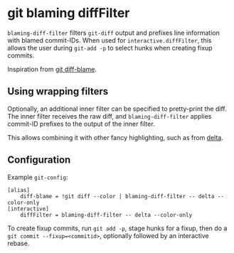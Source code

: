 # git blaming diffFilter #

`blaming-diff-filter` filters `git-diff` output and prefixes line information
with blamed commit-IDs. When used for `interactive.diffFilter`, this allows the
user during `git-add -p` to select hunks when creating fixup commits.

Inspiration from [git diff-blame](https://github.com/dmnd/git-diff-blame).

## Using wrapping filters ##

Optionally, an additional inner filter can be specified to pretty-print the
diff. The inner filter receives the raw diff, and `blaming-diff-filter` applies
commit-ID prefixes to the output of the inner filter.

This allows combining it with other fancy highlighting, such as from
[delta](https://github.com/dandavison/delta).

## Configuration ##

Example `git-config`:

```
[alias]
    diff-blame = !git diff --color | blaming-diff-filter -- delta --color-only
[interactive]
    diffFilter = blaming-diff-filter -- delta --color-only
```

To create fixup commits, run `git add -p`, stage hunks for a fixup, then do a
`git commit --fixup=<commitid>`, optionally followed by an interactive rebase.
